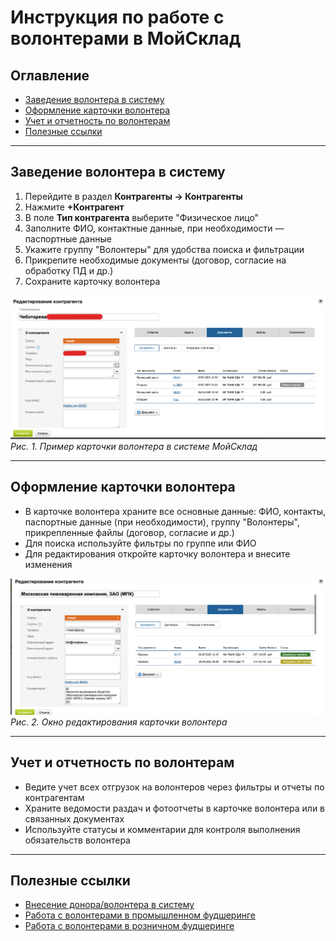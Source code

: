# Инструкция по работе с волонтерами в МойСклад

## Оглавление
- [Заведение волонтера в систему](#заведение-волонтера-в-систему)
- [Оформление карточки волонтера](#оформление-карточки-волонтера)
- [Учет и отчетность по волонтерам](#учет-и-отчетность-по-волонтерам)
- [Полезные ссылки](#полезные-ссылки)

---

## Заведение волонтера в систему

1. Перейдите в раздел **Контрагенты → Контрагенты**
2. Нажмите **+Контрагент**
3. В поле **Тип контрагента** выберите "Физическое лицо"
4. Заполните ФИО, контактные данные, при необходимости — паспортные данные
5. Укажите группу "Волонтеры" для удобства поиска и фильтрации
6. Прикрепите необходимые документы (договор, согласие на обработку ПД и др.)
7. Сохраните карточку волонтера

![Карточка волонтера](../screenshots/volunteer_card.png)
*Рис. 1. Пример карточки волонтера в системе МойСклад*

---

## Оформление карточки волонтера

- В карточке волонтера храните все основные данные: ФИО, контакты, паспортные данные (при необходимости), группу "Волонтеры", прикрепленные файлы (договор, согласие и др.)
- Для поиска используйте фильтры по группе или ФИО
- Для редактирования откройте карточку волонтера и внесите изменения

![Редактирование контрагента](../screenshots/counterparty_edit.png)
*Рис. 2. Окно редактирования карточки волонтера*

---

## Учет и отчетность по волонтерам

- Ведите учет всех отгрузок на волонтеров через фильтры и отчеты по контрагентам
- Храните ведомости раздач и фотоотчеты в карточке волонтера или в связанных документах
- Используйте статусы и комментарии для контроля выполнения обязательств волонтера

---

## Полезные ссылки
- [Внесение донора/волонтера в систему](01_donor_entry.md#визуальные-примеры-интерфейса)
- [Работа с волонтерами в промышленном фудшеринге](../industrial_foodsharing/03_product_receipt_fixation.md#работа-с-волонтером-при-отгрузке)
- [Работа с волонтерами в розничном фудшеринге](../retail_foodsharing/04_implementation_stage.md#работа-с-волонтером-при-отгрузке) 